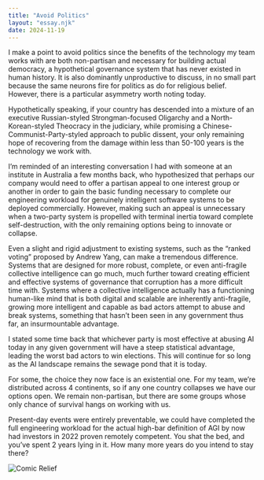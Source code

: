 ```yaml
---
title: "Avoid Politics"
layout: "essay.njk"
date: 2024-11-19
---
```


I make a point to avoid politics since the benefits of the technology my team works with are both non-partisan and necessary for building actual democracy, a hypothetical governance system that has never existed in human history. It is also dominantly unproductive to discuss, in no small part because the same neurons fire for politics as do for religious belief. However, there is a particular asymmetry worth noting today.

Hypothetically speaking, if your country has descended into a mixture of an executive Russian-styled Strongman-focused Oligarchy and a North-Korean-styled Theocracy in the judiciary, while promising a Chinese-Communist-Party-styled approach to public dissent, your only remaining hope of recovering from the damage within less than 50-100 years is the technology we work with.

I’m reminded of an interesting conversation I had with someone at an institute in Australia a few months back, who hypothesized that perhaps our company would need to offer a partisan appeal to one interest group or another in order to gain the basic funding necessary to complete our engineering workload for genuinely intelligent software systems to be deployed commercially. However, making such an appeal is unnecessary when a two-party system is propelled with terminal inertia toward complete self-destruction, with the only remaining options being to innovate or collapse.

Even a slight and rigid adjustment to existing systems, such as the “ranked voting” proposed by Andrew Yang, can make a tremendous difference. Systems that are designed for more robust, complete, or even anti-fragile collective intelligence can go much, much further toward creating efficient and effective systems of governance that corruption has a more difficult time with. Systems where a collective intelligence actually has a functioning human-like mind that is both digital and scalable are inherently anti-fragile, growing more intelligent and capable as bad actors attempt to abuse and break systems, something that hasn’t been seen in any government thus far, an insurmountable advantage.

I stated some time back that whichever party is most effective at abusing AI today in any given government will have a steep statistical advantage, leading the worst bad actors to win elections. This will continue for so long as the AI landscape remains the sewage pond that it is today. 

For some, the choice they now face is an existential one. For my team, we’re distributed across 4 continents, so if any one country collapses we have our options open. We remain non-partisan, but there are some groups whose only chance of survival hangs on working with us. 

Present-day events were entirely preventable, we could have completed the full engineering workload for the actual high-bar definition of AGI by now had investors in 2022 proven remotely competent. You shat the bed, and you’ve spent 2 years lying in it. How many more years do you intend to stay there?

![Comic Relief](https://media.licdn.com/dms/image/v2/D5622AQGEt2q0KGnjfw/feedshare-shrink_800/feedshare-shrink_800/0/1731473714879?e=1736985600&v=beta&t=hrJuzEcNvWuKYoo5EMPCRW4lshy90QofMPnwvn8d-js)